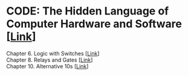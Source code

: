 # CODE: The Hidden Language of Computer Hardware and Software [[Link](https://codehiddenlanguage.com/)]

Chapter 6. Logic with Switches [[Link](https://codehiddenlanguage.com/Chapter06/)]<br>
Chapter 8. Relays and Gates [[Link](https://codehiddenlanguage.com/Chapter08/)]<br>
Chapter 10. Alternative 10s [[Link](https://codehiddenlanguage.com/Chapter10/)]